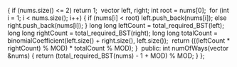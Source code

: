 {
if (nums.size() <= 2)
return 1;
​
vector<int> left, right;
int root = nums[0];
​
for (int i = 1; i < nums.size(); i++)
{
if (nums[i] < root)
left.push_back(nums[i]);
else
right.push_back(nums[i]);
}
long long leftCount = total_required_BST(left);
long long rightCount = total_required_BST(right);
long long totalCount = binomialCoefficient(left.size() + right.size(), left.size());
​
return (((leftCount * rightCount) % MOD) * totalCount % MOD);
}
​
public:
int numOfWays(vector<int> &nums)
{
return (total_required_BST(nums) - 1 + MOD) % MOD;
}
};
```